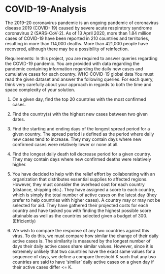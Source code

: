 # COVID-19-Analysis
The 2019–20 coronavirus pandemic is an ongoing pandemic of coronavirus disease 2019 (COVID-
19) caused by severe acute respiratory syndrome coronavirus 2 (SARS-CoV-2). As of 13 April
2020, more than 1.84 million cases of COVID-19 have been reported in 210 countries and territories,
resulting in more than 114,000 deaths. More than 421,000 people have recovered, although there
may be a possibility of reinfection.

Requirements:
In this project, you are required to answer queries regarding the COVID-19 pandemic. You are
provided with data regarding the pandemic containing information regarding the daily new cases
and cumulative cases for each country.
WHO COVID-19 global data
You must read the given dataset and answer the following queries. For each query, think very
carefully about your approach in regards to both the time and space complexity of your solution.

1) On a given day, find the top 20 countries with the most confirmed cases.

2) Find the country(s) with the highest new cases between two given dates. 

3) Find the starting and ending days of the longest spread period for a given country. The spread
period is defined as the period where daily new cases tend to increase. They may contain days
where new confirmed cases were relatively lower or none at all.

4) Find the longest daily death toll decrease period for a given country. They may contain days
where new confirmed deaths were relatively higher.

5) You have decided to help with the relief effort by collaborating with an organization that
distributes essential supplies to affected regions. However, they must consider the overhead
cost for each country (distance, shipping etc.). They have assigned a score to each country,
which is simply the total number of active cases on the latest day (they prefer to help
countries with higher cases). A country may or may not be selected for aid. They have
gathered their projected costs for each country and have tasked you with finding the highest
possible score attainable as well as the countries selected given a budget of 300. (Efficiently)

6) We wish to compare the response of any two countries against this virus. To do this, we must
compare how similar the change of their daily active cases is. The similarity is measured by
the longest number of days their daily active cases share similar values. However, since it is
extremely unlikely that two countries have the exact same values for a sequence of days, we
define a compare threshold K such that any two countries are said to have ‘similar’ daily
active cases on a given day if their active cases differ <= K.

